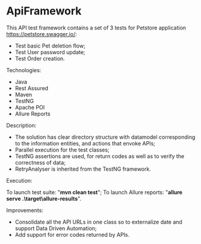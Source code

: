 # ApiFramework

This API test framework contains a set of 3 tests for Petstore application https://petstore.swagger.io/:
- Test basic Pet deletion flow;
- Test User password update;
- Test Order creation.

Technologies:
- Java
- Rest Assured
- Maven
- TestNG
- Apache POI
- Allure Reports

Description:

- The solution has clear directory structure with datamodel corresponding to the information entities, and actions that envoke APIs;
- Parallel execution for the test classes;
- TestNG assertions are used, for return codes as well as to verify the correctness of data;
- RetryAnalyser is inherited from the TestNG framework.

Execution:

To launch test suite: "**mvn clean test**";
To launch Allure reports: "**allure serve .\target\allure-results**".

Improvements:

- Consolidate all the API URLs in one class so to externalize date and support Data Driven Automation;
- Add support for error codes returned by APIs.
